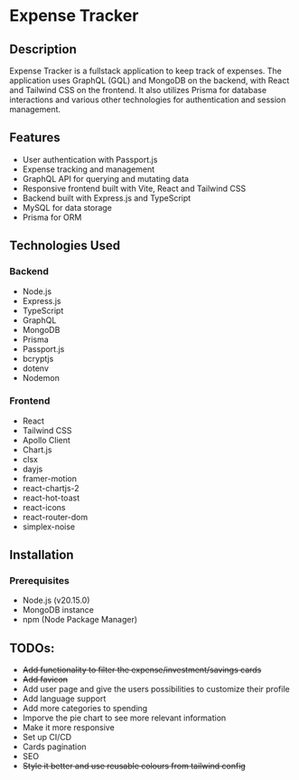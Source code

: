 # Expense Tracker

## Description

Expense Tracker is a fullstack application to keep track of expenses. The
application uses GraphQL (GQL) and MongoDB on the backend, with React and
Tailwind CSS on the frontend. It also utilizes Prisma for database interactions
and various other technologies for authentication and session management.

## Features

- User authentication with Passport.js
- Expense tracking and management
- GraphQL API for querying and mutating data
- Responsive frontend built with Vite, React and Tailwind CSS
- Backend built with Express.js and TypeScript
- MySQL for data storage
- Prisma for ORM

## Technologies Used

### Backend

- Node.js
- Express.js
- TypeScript
- GraphQL
- MongoDB
- Prisma
- Passport.js
- bcryptjs
- dotenv
- Nodemon

### Frontend

- React
- Tailwind CSS
- Apollo Client
- Chart.js
- clsx
- dayjs
- framer-motion
- react-chartjs-2
- react-hot-toast
- react-icons
- react-router-dom
- simplex-noise

## Installation

### Prerequisites

- Node.js (v20.15.0)
- MongoDB instance
- npm (Node Package Manager)

## TODOs:

- ~~Add functionality to filter the expense/investment/savings cards~~
- ~~Add favicon~~
- Add user page and give the users possibilities to customize their profile
- Add language support
- Add more categories to spending
- Imporve the pie chart to see more relevant information
- Make it more responsive
- Set up CI/CD
- Cards pagination
- SEO
- ~~Style it better and use reusable colours from tailwind config~~
